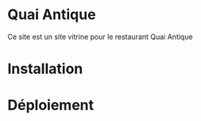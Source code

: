 # Quai Antique
Ce site est un site vitrine pour le restaurant Quai Antique

# Installation


# Déploiement